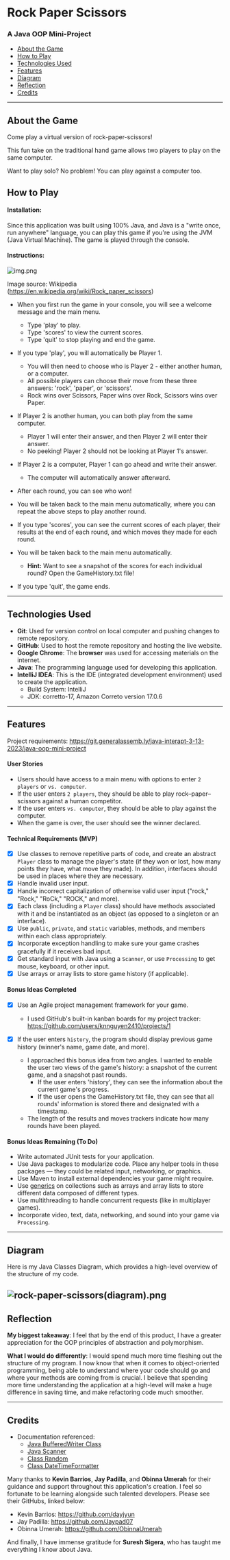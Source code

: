 
# Rock Paper Scissors

### A Java OOP Mini-Project
* <a href="#about-the-game">About the Game</a>
* <a href="#how-to-play">How to Play</a>
* <a href="#technologies-used">Technologies Used</a>
* <a href="#features">Features</a>
* <a href="#diagram">Diagram</a>
* <a href="#reflection">Reflection</a>
* <a href="#credits">Credits</a>
---
## About the Game

Come play a virtual version of rock-paper-scissors!

This fun take on the traditional hand game allows two players to play on the same computer.

Want to play solo? No problem! You can play against a computer too.

## How to Play

#### Installation:

Since this application was built using 100% Java, and Java is a "write once, run anywhere" language, you can play this game if you're using the JVM (Java Virtual Machine). The game is played through the console.

#### Instructions:

![img.png](img.png)

Image source: Wikipedia (https://en.wikipedia.org/wiki/Rock_paper_scissors)

* When you first run the game in your console, you will see a welcome message and the main menu.
   * Type 'play' to play. 
   * Type 'scores' to view the current scores. 
   * Type 'quit' to stop playing and end the game.


* If you type 'play', you will automatically be Player 1.
  * You will then need to choose who is Player 2 - either another human, or a computer.
  * All possible players can choose their move from these three answers: 'rock', 'paper', or 'scissors'.
  * Rock wins over Scissors, Paper wins over Rock, Scissors wins over Paper.


* If Player 2 is another human, you can both play from the same computer.
  * Player 1 will enter their answer, and then Player 2 will enter their answer.
  * No peeking! Player 2 should not be looking at Player 1's answer.


* If Player 2 is a computer, Player 1 can go ahead and write their answer.
  * The computer will automatically answer afterward.


* After each round, you can see who won!
* You will be taken back to the main menu automatically, where you can repeat the above steps to play another round.


* If you type 'scores', you can see the current scores of each player, their results at the end of each round, and which moves they made for each round.
* You will be taken back to the main menu automatically.
  * **Hint:** Want to see a snapshot of the scores for each individual round? Open the GameHistory.txt file!


* If you type 'quit', the game ends.
---
## Technologies Used

* **Git**: Used for version control on local computer and pushing changes to remote repository.
* **GitHub**: Used to host the remote repository and hosting the live website.
* **Google Chrome**: The **browser** was used for accessing materials on the internet.
* **Java**: The programming language used for developing this application.
* **IntelliJ IDEA**: This is the IDE (integrated development environment) used to create the application.
  * Build System: IntelliJ 
  * JDK: corretto-17, Amazon Correto version 17.0.6
---
## Features
Project requirements: https://git.generalassemb.ly/java-interapt-3-13-2023/java-oop-mini-project

#### User Stories

- Users should have access to a main menu with options to enter `2 players` or `vs. computer`.
- If the user enters `2 players`, they should be able to play rock–paper–scissors against a human competitor.
- If the user enters `vs. computer`, they should be able to play against the computer.
- When the game is over, the user should see the winner declared.

#### Technical Requirements (MVP)

- [x] Use classes to remove repetitive parts of code, and create an abstract `Player` class to manage the player's state (if they won or lost, how many points they have, what move they made). In addition, interfaces should be used in places where they are necessary.
- [x] Handle invalid user input.
- [x] Handle incorrect capitalization of otherwise valid user input ("rock," "Rock," "RoCk," "ROCK," and more).
- [x] Each class (including a `Player` class) should have methods associated with it and be instantiated as an object (as opposed to a singleton or an interface).
- [x] Use `public`, `private`, and `static` variables, methods, and members within each class appropriately.
- [x] Incorporate exception handling to make sure your game crashes gracefully if it receives bad input.
- [x] Get standard input with Java using a `Scanner`, or use `Processing` to get mouse, keyboard, or other input.
- [x] Use arrays or array lists to store game history (if applicable).

#### Bonus Ideas Completed

- [x] Use an Agile project management framework for your game.
  - I used GitHub's built-in kanban boards for my project tracker: https://github.com/users/knnguyen2410/projects/1


- [x] If the user enters `history`, the program should display previous game history (winner's name, game date, and more).
  - I approached this bonus idea from two angles. I wanted to enable the user two views of the game's history: a snapshot of the current game, and a snapshot past rounds.
    - If the user enters 'history', they can see the information about the current game's progress.
    - If the user opens the GameHistory.txt file, they can see that all rounds' information is stored there and designated with a timestamp.
  - The length of the results and moves trackers indicate how many rounds have been played.

#### Bonus Ideas Remaining (To Do)

- Write automated JUnit tests for your application.
- Use Java packages to modularize code. Place any helper tools in these packages — they could be related input, networking, or graphics.
- Use Maven to install external dependencies your game might require.
- Use [generics](https://docs.oracle.com/javase/tutorial/extra/generics/index.html) on collections such as arrays and array lists to store different data composed of different types.
- Use multithreading to handle concurrent requests (like in multiplayer games).
- Incorporate video, text, data, networking, and sound into your game via `Processing`.
---
## Diagram

Here is my Java Classes Diagram, which provides a high-level overview of the structure of my code.

![rock-paper-scissors(diagram).png](out%2Fproduction%2Frock-paper-scissors%2Frock-paper-scissors%28diagram%29.png)
---
## Reflection

**My biggest takeaway**: I feel that by the end of this product, I have a greater appreciation for the OOP principles of abstraction and polymorphism.


**What I would do differently**: I would spend much more time fleshing out the structure of my program. I now know that when it comes to object-oriented programming, being able to understand where your code should go and where your methods are coming from is crucial. I believe that spending more time understanding the application at a high-level will make a huge difference in saving time, and make refactoring code much smoother.

---
## Credits

* Documentation referenced:
  - [Java BufferedWriter Class](https://www.javatpoint.com/java-bufferedwriter-class)
  - [Java Scanner](https://www.javatpoint.com/Scanner-class)
  - [Class Random](https://docs.oracle.com/javase/8/docs/api/java/util/Random.html)
  - [Class DateTimeFormatter](https://docs.oracle.com/javase/8/docs/api/java/time/format/DateTimeFormatter.html)

Many thanks to **Kevin Barrios**, **Jay Padilla**, and **Obinna Umerah** for their guidance and support throughout this application's creation. I feel so fortunate to be learning alongside such talented developers. Please see their GitHubs, linked below:
* Kevin Barrios: https://github.com/dayjyun
* Jay Padilla: https://github.com/Jaypad07
* Obinna Umerah: https://github.com/ObinnaUmerah

And finally, I have immense gratitude for **Suresh Sigera**, who has taught me everything I know about Java.
